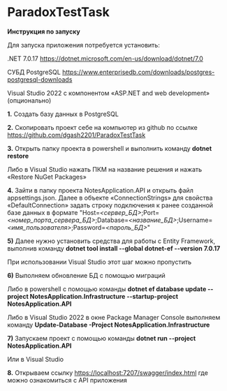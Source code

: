 # ParadoxTestTask

**Инструкция по запуску**

Для запуска приложения потребуется установить:

.NET 7.0.17 <https://dotnet.microsoft.com/en-us/download/dotnet/7.0>

CУБД PostgreSQL <https://www.enterprisedb.com/downloads/postgres-postgresql-downloads>

Visual Studio 2022 с компонентом «ASP.NET and web development» (опционально)


**1.** Создать базу данных в PostgreSQL

**2.** Скопировать проект себе на компьютер из github по ссылке <https://github.com/dgash2201/ParadoxTestTask>

**3.** Открыть папку проекта в powershell и выполнить команду **dotnet restore**

Либо в Visual Studio нажать ПКМ на название решения и нажать «Restore NuGet Packages»


**4.** Зайти в папку проекта NotesApplication.API и открыть файл appsettings.json. Далее в объекте «ConnectionStrings» для свойства «DefaultConnection» задать строку подключения к ранее созданной базе данных в формате "Host=*<сервер\_БД>*;Port=*<номер\_порта\_сервера\_БД>*;Database=*<название\_БД>*;Username=*<имя\_пользователя>*;Password=*<пароль\_БД>*"


**5)** Далее нужно установить средства для работы с Entity Framework, выполнив команду **dotnet tool install --global dotnet-ef --version 7.0.17**

При использовании Visual Studio этот шаг можно пропустить

**6)** Выполняем обновление БД с помощью миграций

Либо в powershell c помощью команды **dotnet ef database update --project NotesApplication.Infrastructure --startup-project NotesApplication.API**

Либо в Visual Studio 2022 в окне Package Manager Console выполняем команду **Update-Database -Project NotesApplication.Infrastructure**


**7)** Запускаем проект с помощью команды **dotnet run --project NotesApplication.API**

Или в Visual Studio

**8.** Открываем ссылку <https://localhost:7207/swagger/index.html> где можно ознакомиться с API приложения